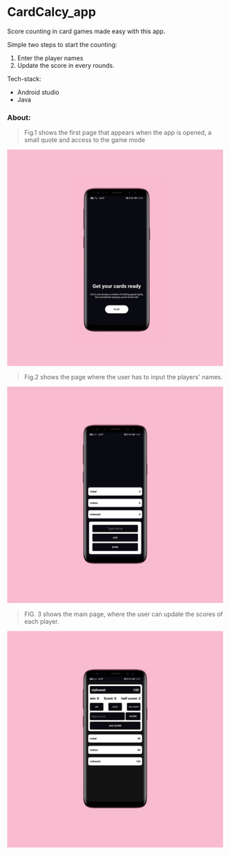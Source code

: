 # CardCalcy_app
Score counting in card games made easy with this app.

Simple two steps to start the counting:
1. Enter the player names
2. Update the score in every rounds.

Tech-stack:
* Android studio
* Java

### About:

> Fig.1 shows the first page that appears when the app is opened, a small quote and access to the game mode

<img src="https://github.com/vishal206/CardCalcy_app/blob/master/images/start.jpg" width="500"> 

> Fig.2 shows the page where the user has to input the players' names.

<img src="https://github.com/vishal206/CardCalcy_app/blob/master/images/name.jpg" width="500">

> FIG. 3 shows the main page, where the user can update the scores of each player.

<img src="https://github.com/vishal206/CardCalcy_app/blob/master/images/main.jpg" width="500">

